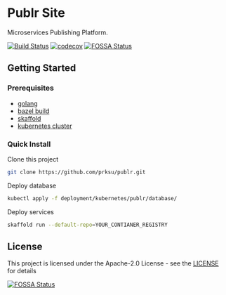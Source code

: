 # Publr Site

Microservices Publishing Platform.

[![Build Status](https://travis-ci.com/prksu/publr.svg?branch=master)](https://travis-ci.com/prksu/publr)
[![codecov](https://codecov.io/gh/prksu/publr/branch/master/graph/badge.svg)](https://codecov.io/gh/prksu/publr)
[![FOSSA Status](https://app.fossa.com/api/projects/git%2Bgithub.com%2Fprksu%2Fpublr.svg?type=shield)](https://app.fossa.com/projects/git%2Bgithub.com%2Fprksu%2Fpublr?ref=badge_shield)

## Getting Started

### Prerequisites

- [golang](https://golang.org/doc/install)
- [bazel build](https://docs.bazel.build/versions/master/getting-started.html#installation)
- [skaffold](https://skaffold.dev/docs/getting-started/#installing-skaffold)
- [kubernetes cluster](https://kubernetes.io/docs/setup/)

### Quick Install

Clone this project

```bash
git clone https://github.com/prksu/publr.git
```

Deploy database

```bash
kubectl apply -f deployment/kubernetes/publr/database/
```

Deploy services

```bash
skaffold run --default-repo=YOUR_CONTIANER_REGISTRY
```

## License

This project is licensed under the Apache-2.0 License - see the [LICENSE](LICENSE) for details

[![FOSSA Status](https://app.fossa.com/api/projects/git%2Bgithub.com%2Fprksu%2Fpublr.svg?type=large)](https://app.fossa.com/projects/git%2Bgithub.com%2Fprksu%2Fpublr?ref=badge_large)